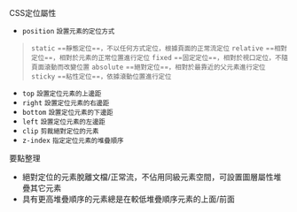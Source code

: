 CSS定位屬性
- `position` <small>設置元素的定位方式</small>

>`static` <small>==靜態定位==，不以任何方式定位，根據頁面的正常流定位</small>
>`relative` <small>==相對定位==，相對於元素的正常位置進行定位</small>
>`fixed` <small>==固定定位==，相對於視口定位，不隨頁面滾動而改變位置</small>
>`absolute` <small>==絕對定位==，相對於最靠近的父元素進行定位</small>
>`sticky` <small>==粘性定位==，依據滾動位置進行定位</small>
- `top` <small>設置定位元素的上邊距</small>
- `right` <small>設置定位元素的右邊距</small>
- `bottom` <small>設置定位元素的下邊距</small>
- `left` <small>設置定位元素的左邊距</small>
- `clip` <small>剪裁絕對定位的元素</small>
- `z-index` <small>指定定位元素的堆疊順序</small>

要點整理
- 絕對定位的元素脫離文檔/正常流，不佔用同級元素空間，可設置圖層屬性堆疊其它元素
- 具有更高堆疊順序的元素總是在較低堆疊順序元素的上面/前面